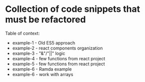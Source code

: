 # Collection of code snippets that must be refactored 

Table of context:

* example-1 - Old ES5 approach 
* example-2 - react components organization
* example-3 - "&"/"||" logic
* example-4 - few functions from react project
* example-5 - few functions from react project
* example-6 - Ramda example
* example-6 - work with arrays
